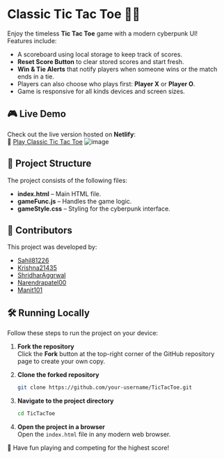 # Classic Tic Tac Toe 🎲✨

Enjoy the timeless **Tic Tac Toe** game with a modern cyberpunk UI!  
Features include:
- A scoreboard using local storage to keep track of scores.
- **Reset Score Button** to clear stored scores and start fresh.
- **Win & Tie Alerts** that notify players when someone wins or the match ends in a tie.
- Players can also choose who plays first: **Player X** or **Player O**.
- Game is responsive for all kinds devices and screen sizes.

## 🎮 Live Demo
Check out the live version hosted on **Netlify**:  
🔗 [Play Classic Tic Tac Toe](https://playtictactoefun.netlify.app/)
![image](https://github.com/user-attachments/assets/12437c12-83d4-4d27-ac08-bc58708a5d85)

## 📁 Project Structure
The project consists of the following files:
- **index.html** – Main HTML file.
- **gameFunc.js** – Handles the game logic.
- **gameStyle.css** – Styling for the cyberpunk interface.

## 👥 Contributors
This project was developed by:
- [Sahil81226](https://github.com/Sahil81226)
- [Krishna21435](https://github.com/Krishna21435)
- [ShridharAggrwal](https://github.com/ShridharAggrwal)
- [Narendrapatel00](https://github.com/narendrapatel00)
- [Manit101](https://github.com/manit101)


## 🛠️ Running Locally
Follow these steps to run the project on your device:

1. **Fork the repository**  
   Click the **Fork** button at the top-right corner of the GitHub repository page to create your own copy.

2. **Clone the forked repository**  
   ```sh
   git clone https://github.com/your-username/TicTacToe.git
   ```
3. **Navigate to the project directory**  
   ```sh
   cd TicTacToe
   ```
4. **Open the project in a browser**  
   Open the `index.html` file in any modern web browser.

🎉 Have fun playing and competing for the highest score!

